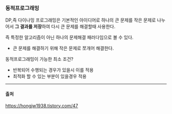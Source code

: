 ### 동적프로그래밍

DP,즉 다이나밍 프로그래밍은 기본적인 아이디어로 하나의 큰 문제를 작은 문제로 나누어서 **그 결과를 저장**하여 다시 큰 문제를 해결할때 사용한다.

즉 특정한 알고리즘이 아닌 하나의 문제해결 패러다임으로 볼 수 있다.

- 큰 문제를 해결하기 위해 작은 문제로 쪼개어 해결한다.

동적프로그래밍이 가능한 최소 조건?

- 반복되어 수행되는 경우가 있을시 이를 적용
- 최적화 할 수 있는 부분이 있을경우 적용

___

#### 출처

https://hongjw1938.tistory.com/47